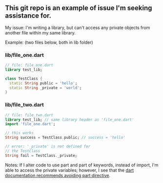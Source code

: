 ## This git repo is an example of issue I'm seeking assistance for.

My issue: I'm writing a library, but can't access any private objects from another file within my same library.

Example: (two files below, both in lib folder)

### lib/file_one.dart

```dart
// file: file_one.dart
library test_lib;

class TestClass {
  static String public = 'hello';
  static String _private = 'world';
}
```

### lib/file_two.dart
```dart
// file: file_two.dart
library test_lib; // same library header as 'file_one.dart'
import 'file_one.dart';

// this works
String success = TestClass.public; // success = 'hello'

// error: '_private' is not defined for 
// the TestClass
String fail = TestClass._private;
```
Notes: If I alter code to use part and part of keywords, instead of import, I'm able to access the private variables; however, I see that the [dart documentation recommends avoiding part directive](https://www.dartlang.org/guides/libraries/create-library-packages#organizing-a-library-package).